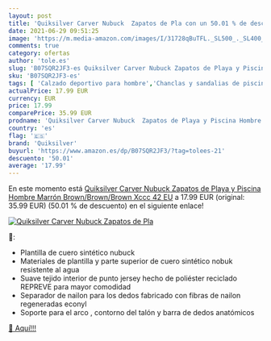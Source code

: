 ```yaml
---
layout: post
title: 'Quiksilver Carver Nubuck  Zapatos de Pla con un 50.01 % de descuento'
date: 2021-06-29 09:51:25
image: 'https://m.media-amazon.com/images/I/31728qBuTFL._SL500_._SL400_.jpg'
comments: true
category: ofertas
author: 'tole.es'
slug: 'B07SQR2JF3-es Quiksilver Carver Nubuck Zapatos de Playa y Piscina Hombre...'
sku: 'B07SQR2JF3-es'
tags: [ 'Calzado deportivo para hombre','Chanclas y sandalias de piscina para hombre','Zapatillas y calzado deportivo para hombre','Zapatos','Zapatos para hombre','Zapatos y complementos','quiksilver','zapatos', ]
actualPrice: 17.99 EUR
currency: EUR
price: 17.99
comparePrice: 35.99 EUR
prodname: 'Quiksilver Carver Nubuck  Zapatos de Playa y Piscina Hombre  Marrón  Brown/Brown/Brown Xccc   42 EU'
country: 'es'
flag: '🇪🇸'
brand: 'Quiksilver'
buyurl: 'https://www.amazon.es/dp/B07SQR2JF3/?tag=tolees-21'
descuento: '50.01'
average: '17.99'
---
```


En este momento está [Quiksilver Carver Nubuck  Zapatos de Playa y Piscina Hombre  Marrón  Brown/Brown/Brown Xccc   42 EU](https://www.amazon.es/dp/B07SQR2JF3/?tag=tolees-21) a 17.99 EUR (original: 35.99 EUR) (50.01 %  de descuento) en el siguiente enlace!

[![Quiksilver Carver Nubuck  Zapatos de Pla](https://m.media-amazon.com/images/I/31728qBuTFL._SL500_._SL400_.jpg)](https://www.amazon.es/dp/B07SQR2JF3/?tag=tolees-21)

🔎:

- Plantilla de cuero sintético nubuck
- Materiales de plantilla y parte superior de cuero sintético nobuk resistente al agua
- Suave tejido interior de punto jersey hecho de poliéster reciclado REPREVE para mayor comodidad
- Separador de nailon para los dedos fabricado con fibras de nailon regeneradas econyl
- Soporte para el arco , contorno del talón y barra de dedos anatómicos

[🛒 Aquí!!!](https://www.amazon.es/dp/B07SQR2JF3/?tag=tolees-21)
